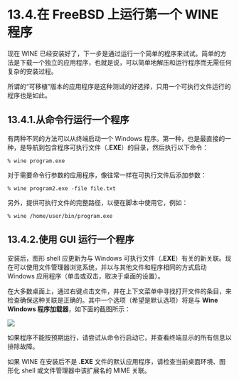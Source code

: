 # 13.4.在 FreeBSD 上运行第一个 WINE 程序

现在 WINE 已经安装好了，下一步是通过运行一个简单的程序来试试。简单的方法是下载一个独立的应用程序，也就是说，可以简单地解压和运行程序而无需任何复杂的安装过程。

所谓的“可移植”版本的应用程序是这种测试的好选择，只用一个可执行文件运行的程序也是如此。

## 13.4.1.从命令行运行一个程序

有两种不同的方法可以从终端启动一个 Windows 程序。第一种，也是最直接的一种，是导航到包含程序可执行文件（**.EXE**）的目录，然后执行以下命令：

```shell
% wine program.exe
```

对于需要命令行参数的应用程序，像往常一样在可执行文件后添加参数：

```shell
% wine program2.exe -file file.txt
```

另外，提供可执行文件的完整路径，以便在脚本中使用它，例如：

```shell
% wine /home/user/bin/program.exe
```

## 13.4.2.使用 GUI 运行一个程序

安装后，图形 shell 应更新为与 Windows 可执行文件（**.EXE**）有关的新关联。现在可以使用文件管理器浏览系统，并以与其他文件和程序相同的方式启动 Windows 应用程序（单击或双击，取决于桌面的设置）。

在大多数桌面上，通过右键点击文件，并在上下文菜单中寻找打开文件的条目，来检查确保这种关联是正确的。其中一个选项（希望是默认选项）将是与 **Wine Windows 程序加载器**，如下面的截图所示：

![](../.gitbook/assets/wine-run-np++-1.png)

如果程序不能按预期运行，请尝试从命令行启动它，并查看终端显示的所有信息以排除故障。

如果 WINE 在安装后不是 **.EXE** 文件的默认应用程序，请检查当前桌面环境、图形化 shell 或文件管理器中该扩展名的 MIME 关联。
